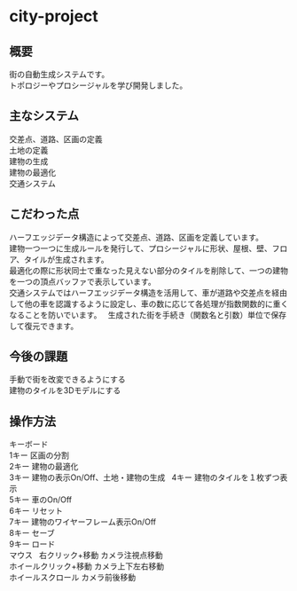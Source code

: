 # city-project

## 概要
街の自動生成システムです。  
トポロジーやプロシージャルを学び開発しました。

## 主なシステム
交差点、道路、区画の定義  
土地の定義  
建物の生成  
建物の最適化  
交通システム  

## こだわった点
ハーフエッジデータ構造によって交差点、道路、区画を定義しています。  
建物一つ一つに生成ルールを発行して、プロシージャルに形状、屋根、壁、フロア、タイルが生成されます。  
最適化の際に形状同士で重なった見えない部分のタイルを削除して、一つの建物を一つの頂点バッファで表示しています。  
交通システムではハーフエッジデータ構造を活用して、車が道路や交差点を経由して他の車を認識するように設定し、車の数に応じて各処理が指数関数的に重くなることを防いでいます。  
生成された街を手続き（関数名と引数）単位で保存して復元できます。  

## 今後の課題
手動で街を改変できるようにする  
建物のタイルを3Dモデルにする  

## 操作方法
キーボード  
1キー 区画の分割  
2キー 建物の最適化  
3キー 建物の表示On/Off、土地・建物の生成  
4キー 建物のタイルを１枚ずつ表示  
5キー 車のOn/Off  
6キー リセット  
7キー 建物のワイヤーフレーム表示On/Off  
8キー セーブ  
9キー ロード  
マウス  
右クリック+移動 カメラ注視点移動  
ホイールクリック+移動 カメラ上下左右移動  
ホイールスクロール カメラ前後移動  

